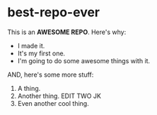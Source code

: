 # best-repo-ever

This is an **AWESOME REPO**. Here's why:
* I made it.
* It's my first one.
* I'm going to do some awesome things with it.

AND, here's some more stuff:
1. A thing.
2. Another thing. EDIT TWO JK
3. Even another cool thing.